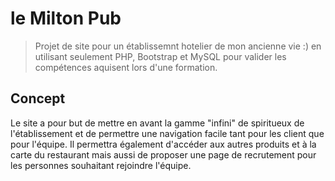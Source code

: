 # le Milton Pub

> Projet de site pour un établissemnt hotelier de mon ancienne vie :)
> en utilisant seulement PHP, Bootstrap et MySQL pour valider les compétences aquisent lors d'une formation.

## Concept

Le site a pour but de mettre en avant la gamme "infini" de spiritueux de l'établissement et de permettre une navigation facile tant pour les client que pour l'équipe.
Il permettra également d'accéder aux autres produits et à la carte du restaurant mais aussi de proposer une page de recrutement pour les personnes souhaitant rejoindre l'équipe.

